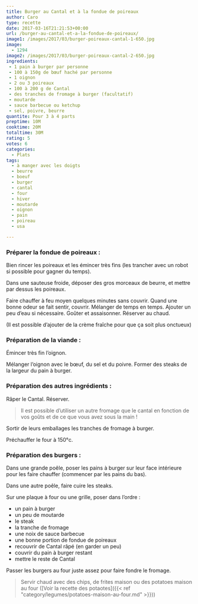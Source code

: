 ```yaml
---
title: Burger au Cantal et à la fondue de poireaux
author: Caro
type: recette
date: 2017-03-16T21:21:53+00:00
url: /burger-au-cantal-et-a-la-fondue-de-poireaux/
image1: /images/2017/03/burger-poireaux-cantal-1-650.jpg
image:
  - 1294
image2: /images/2017/03/burger-poireaux-cantal-2-650.jpg
ingredients:
 - 1 pain à burger par personne
 - 100 à 150g de bœuf haché par personne
 - 1 oignon
 - 2 ou 3 poireaux
 - 100 à 200 g de Cantal
 - des tranches de fromage à burger (facultatif)
 - moutarde
 - sauce barbecue ou ketchup
 - sel, poivre, beurre
quantite: Pour 3 à 4 parts
preptime: 10M
cooktime: 20M
totaltime: 30M
rating: 5
votes: 6
categories:
  - Plats
tags:
  - à manger avec les doigts
  - beurre
  - boeuf
  - burger
  - cantal
  - four
  - hiver
  - moutarde
  - oignon
  - pain
  - poireau
  - usa

---
```

### Préparer la fondue de poireaux :

Bien rincer les poireaux et les émincer très fins (les trancher avec un robot si possible pour gagner du temps).

Dans une sauteuse froide, déposer des gros morceaux de beurre, et mettre par dessus les poireaux.

Faire chauffer à feu moyen quelques minutes sans couvrir. Quand une bonne odeur se fait sentir, couvrir. Mélanger de temps en temps. Ajouter un peu d&rsquo;eau si nécessaire. Goûter et assaisonner. Réserver au chaud.

(Il est possible d&rsquo;ajouter de la crème fraîche pour que ça soit plus onctueux)

### Préparation de la viande :

Émincer très fin l&rsquo;oignon.

Mélanger l&rsquo;oignon avec le bœuf, du sel et du poivre. Former des steaks de la largeur du pain à burger.

### Préparation des autres ingrédients :

Râper le Cantal. Réserver.

> Il est possible d&rsquo;utiliser un autre fromage que le cantal en fonction de vos goûts et de ce que vous avez sous la main !

Sortir de leurs emballages les tranches de fromage à burger.

Préchauffer le four à 150°c.

### Préparation des burgers :

Dans une grande poêle, poser les pains à burger sur leur face intérieure pour les faire chauffer (commencer par les pains du bas).

Dans une autre poêle, faire cuire les steaks.

Sur une plaque à four ou une grille, poser dans l&rsquo;ordre :

  * un pain à burger
  * un peu de moutarde
  * le steak
  * la tranche de fromage
  * une noix de sauce barbecue
  * une bonne portion de fondue de poireaux
  * recouvrir de Cantal râpé (en garder un peu)
  * couvrir du pain à burger restant
  * mettre le reste de Cantal

Passer les burgers au four juste assez pour faire fondre le fromage.

> Servir chaud avec des chips, de frites maison ou des potatoes maison au four ([Voir la recette des potaotes]({{< ref "category/legumes/potatoes-maison-au-four.md" >}}))
